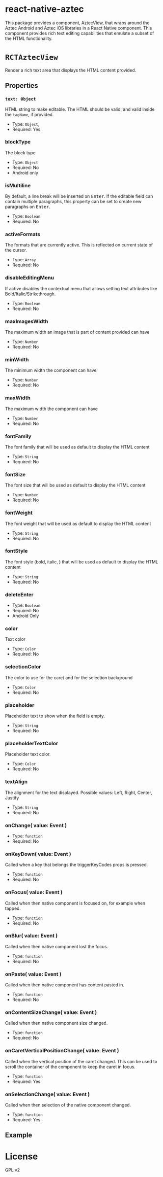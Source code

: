 # react-native-aztec

This package provides a component, AztecView, that wraps around the Aztec Android and Aztec iOS libraries in a React Native component.
This component provides rich text editing capabilities that emulate a subset of the HTML functionality.

# `RCTAztecView`

Render a rich text area that displays the HTML content provided.

## Properties

### `text: Object`

HTML string to make editable. The HTML should be valid, and valid inside the `tagName`, if provided.


- Type: `Object`, 
- Required: Yes

### blockType 

The block type

- Type: `Object`
- Required: No
- Android only

### isMultiline

By default, a line break will be inserted on <kbd>Enter</kbd>. If the editable field can contain multiple paragraphs, this property can be set to create new paragraphs on <kbd>Enter</kbd>.

- Type: `Boolean`
- Required: No

### activeFormats

The formats that are currently active. This is reflected on current state of the cursor.

- Type: `Array`
- Required: No

### disableEditingMenu

If active disables the contextual menu that allows setting text attributes like Bold/Italic/Strikethrough.

- Type: `Boolean`
- Required: No

### maxImagesWidth

The maximum width an image that is part of content provided can have

- Type: `Number`
- Required: No

### minWidth

The minimum width the component can have

- Type: `Number`
- Required: No


### maxWidth

The maximum width the component can have

- Type: `Number`
- Required: No

### fontFamily

The font family that will be used as default to display the HTML content

- Type: `String`
- Required: No

### fontSize

The font size that will be used as default to display the HTML content

- Type: `Number`
- Required: No

### fontWeight

The font weight that will be used as default to display the HTML content

- Type: `String`
- Required: No

### fontStyle

The font style (bold, italic, ) that will be used as default to display the HTML content

- Type: `String`
- Required: No

### deleteEnter 

- Type: `Boolean`
- Required: No
- Android Only

### color

Text color

- Type: `Color`
- Required: No


### selectionColor

The color to use for the caret and for the selection background

- Type: `Color`
- Required: No

### placeholder

Placeholder text to show when the field is empty.

- Type: `String`
- Required: No

### placeholderTextColor

Placeholder text color.

- Type: `Color`
- Required: No

### textAlign

The alignment for the text displayed. Possible values: Left, Right, Center, Justify

- Type: `String`
- Required: No

### onChange( value: Event )

- Type: `function`
- Required: No

### onKeyDown( value: Event )

Called when a key that belongs the triggerKeyCodes props is pressed.

- Type: `function`
- Required: No

### onFocus( value: Event )

Called when then native component is focused on, for example when tapped.

- Type: `function`
- Required: No

### onBlur( value: Event )

Called when then native component lost the focus.

- Type: `function`
- Required: No

### onPaste( value: Event )

Called when then native component has content pasted in.

- Type: `function`
- Required: No

### onContentSizeChange( value: Event )

Called when then native component size changed.

- Type: `function`
- Required: No

### onCaretVerticalPositionChange( value: Event )

Called when the vertical position of the caret changed. This can be used to scroll the container of the component to keep
the caret in focus.

- Type: `function`
- Required: Yes

### onSelectionChange( value: Event )

Called when then selection of the native component changed.

- Type: `function`
- Required: Yes

## Example

# License

GPL v2
